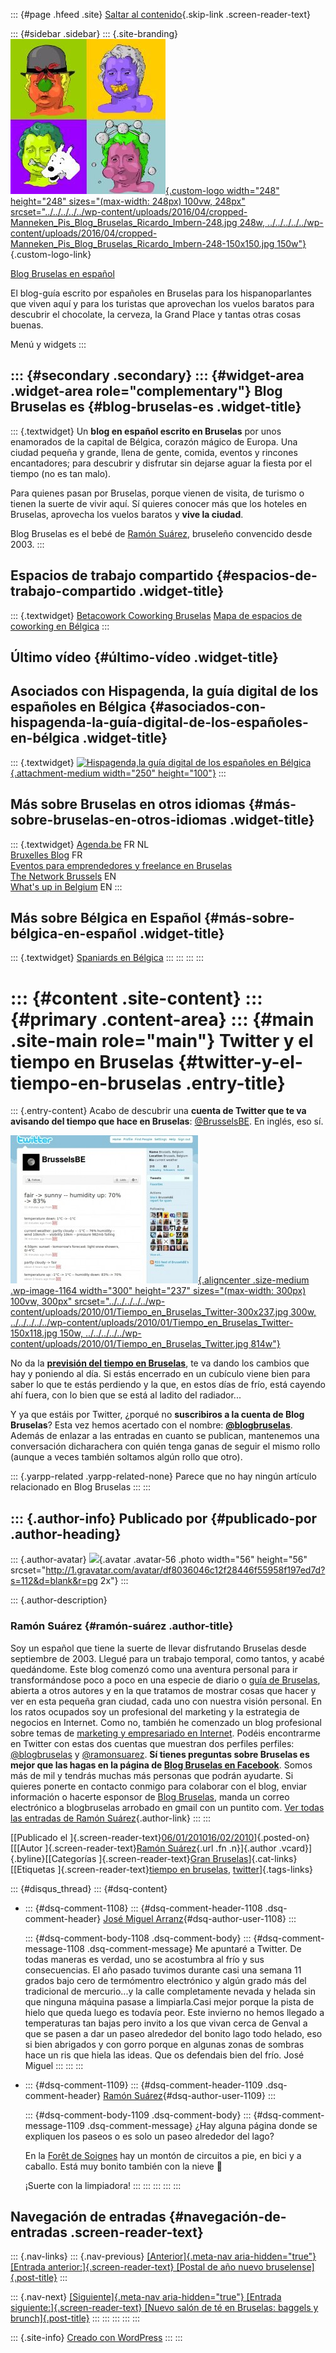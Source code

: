 ::: {#page .hfeed .site}
[Saltar al
contenido](../../../../../index.html?p=1162#content){.skip-link
.screen-reader-text}

::: {#sidebar .sidebar}
::: {.site-branding}
[![](../../../../../wp-content/uploads/2016/04/cropped-Manneken_Pis_Blog_Bruselas_Ricardo_Imbern-248.jpg){.custom-logo
width="248" height="248" sizes="(max-width: 248px) 100vw, 248px"
srcset="../../../../../wp-content/uploads/2016/04/cropped-Manneken_Pis_Blog_Bruselas_Ricardo_Imbern-248.jpg 248w, ../../../../../wp-content/uploads/2016/04/cropped-Manneken_Pis_Blog_Bruselas_Ricardo_Imbern-248-150x150.jpg 150w"}](../../../../../index.html){.custom-logo-link}

[Blog Bruselas en español](../../../../../index.html)

El blog-guía escrito por españoles en Bruselas para los hispanoparlantes
que viven aquí y para los turistas que aprovechan los vuelos baratos
para descubrir el chocolate, la cerveza, la Grand Place y tantas otras
cosas buenas.

Menú y widgets
:::

::: {#secondary .secondary}
::: {#widget-area .widget-area role="complementary"}
Blog Bruselas es {#blog-bruselas-es .widget-title}
----------------

::: {.textwidget}
Un **blog en español escrito en Bruselas** por unos enamorados de la
capital de Bélgica, corazón mágico de Europa. Una ciudad pequeña y
grande, llena de gente, comida, eventos y rincones encantadores; para
descubrir y disfrutar sin dejarse aguar la fiesta por el tiempo (no es
tan malo).

Para quienes pasan por Bruselas, porque vienen de visita, de turismo o
tienen la suerte de vivir aquí. Sí quieres conocer más que los hoteles
en Bruselas, aprovecha los vuelos baratos y **vive la ciudad**.

Blog Bruselas es el bebé de [Ramón Suárez](http://www.ramonsuarez.com),
bruseleño convencido desde 2003.
:::

Espacios de trabajo compartido {#espacios-de-trabajo-compartido .widget-title}
------------------------------

::: {.textwidget}
[Betacowork Coworking Bruselas](http://www.betacowork.com) [Mapa de
espacios de coworking en Bélgica](http://coworkingbelgium.com)
:::

Último vídeo {#último-vídeo .widget-title}
------------

Asociados con Hispagenda, la guía digital de los españoles en Bélgica {#asociados-con-hispagenda-la-guía-digital-de-los-españoles-en-bélgica .widget-title}
---------------------------------------------------------------------

::: {.textwidget}
[![Hispagenda,la guía digital de los españoles en
Bélgica](../../../../../wp-content/uploads/2010/04/Hispagenda-250px.gif "Hispagenda, la guía digital de los españoles en Bélgica"){.attachment-medium
width="250" height="100"}](http://www.hispagenda.com)
:::

Más sobre Bruselas en otros idiomas {#más-sobre-bruselas-en-otros-idiomas .widget-title}
-----------------------------------

::: {.textwidget}
[Agenda.be](http://www.agenda.be) FR NL\
[Bruxelles Blog](http://www.bxlblog.be/) FR\
[Eventos para emprendedores y freelance en
Bruselas](http://www.betacowork.com/events/)\
[The Network
Brussels](http://groups.yahoo.com/group/TheNetworkBrussels/) EN\
[What\'s up in Belgium](http://www.whatsupin.be/) EN
:::

Más sobre Bélgica en Español {#más-sobre-bélgica-en-español .widget-title}
----------------------------

::: {.textwidget}
[Spaniards en Bélgica](http://www.spaniards.es/paises/belgica)
:::
:::
:::
:::

::: {#content .site-content}
::: {#primary .content-area}
::: {#main .site-main role="main"}
Twitter y el tiempo en Bruselas {#twitter-y-el-tiempo-en-bruselas .entry-title}
===============================

::: {.entry-content}
Acabo de descubrir una **cuenta de Twitter que te va avisando del tiempo
que hace en Bruselas**:
[\@BrusselsBE](http://twitter.com/BrusselsBE "El tiempo de Bruselas en Twitter.").
En inglés, eso sí.

[![](../../../../../wp-content/uploads/2010/01/Tiempo_en_Bruselas_Twitter-300x237.jpg "El tiempo en Bruselas en directo gracias a Twitter"){.aligncenter
.size-medium .wp-image-1164 width="300" height="237"
sizes="(max-width: 300px) 100vw, 300px"
srcset="../../../../../wp-content/uploads/2010/01/Tiempo_en_Bruselas_Twitter-300x237.jpg 300w, ../../../../../wp-content/uploads/2010/01/Tiempo_en_Bruselas_Twitter-150x118.jpg 150w, ../../../../../wp-content/uploads/2010/01/Tiempo_en_Bruselas_Twitter.jpg 814w"}](http://twitter.com/brusselsbe)

No da la **[previsión del tiempo en
Bruselas](http://www.blogbruselas.com/2010/01/el-tiempo-en-bruselas-temperatura-y-lluvia.html "El tiempo en Bruselas: temperatura y lluvia durante el año")**,
te va dando los cambios que hay y poniendo al día. Si estás encerrado en
un cubículo viene bien para saber lo que te estás perdiendo y la que, en
estos días de frío, está cayendo ahí fuera, con lo bien que se está al
ladito del radiador...

Y ya que estáis por Twitter, ¿porqué no **suscribiros a la cuenta de
Blog Bruselas**? Esta vez hemos acertado con el nombre:
**[\@blogbruselas](http://twitter.com/blogbruselas "Blog Bruselas en Twiitter")**.
Además de enlazar a las entradas en cuanto se publican, mantenemos una
conversación dicharachera con quién tenga ganas de seguir el mismo rollo
(aunque a veces también soltamos algún rollo que otro).

::: {.yarpp-related .yarpp-related-none}
Parece que no hay ningún artículo relacionado en Blog Bruselas
:::
:::

::: {.author-info}
Publicado por {#publicado-por .author-heading}
-------------

::: {.author-avatar}
![](http://1.gravatar.com/avatar/df8036046c12f28446f55958f197ed7d?s=56&d=blank&r=pg){.avatar
.avatar-56 .photo width="56" height="56"
srcset="http://1.gravatar.com/avatar/df8036046c12f28446f55958f197ed7d?s=112&d=blank&r=pg 2x"}
:::

::: {.author-description}
### Ramón Suárez {#ramón-suárez .author-title}

Soy un español que tiene la suerte de llevar disfrutando Bruselas desde
septiembre de 2003. Llegué para un trabajo temporal, como tantos, y
acabé quedándome. Este blog comenzó como una aventura personal para ir
transformándose poco a poco en una especie de diario o [guía de
Bruselas](../../../../../index.html), abierta a otros autores y en la
que tratamos de mostrar cosas que hacer y ver en esta pequeña gran
ciudad, cada uno con nuestra visión personal. En los ratos ocupados soy
un profesional del marketing y la estrategia de negocios en Internet.
Como no, también he comenzado un blog profesional sobre temas de
[marketing y empresariado en Internet](http://ramonsuarez.com). Podéis
encontrarme en Twitter con estas dos cuentas que muestran dos perfiles
perfiles: [\@blogbruselas](http://twitter.com/blogbruselas) y
[\@ramonsuarez](http://twitter.com/ramonsuarez). **Sí tienes preguntas
sobre Bruselas es mejor que las hagas en la página de [Blog Bruselas en
Facebook](http://www.facebook.com/blogbruselas)**. Somos más de mil y
tendrás muchas más personas que podrán ayudarte. Si quieres ponerte en
contacto conmigo para colaborar con el blog, enviar información o
hacerte esponsor de [Blog Bruselas](../../../../../index.html), manda un
correo electrónico a blogbruselas arrobado en gmail con un puntito com.
[Ver todas las entradas de Ramón
Suárez](../../../04/30/index.html?author=2){.author-link}
:::
:::

[[Publicado el
]{.screen-reader-text}[06/01/201016/02/2010](../../../../../index.html?p=1162)]{.posted-on}[[[Autor
]{.screen-reader-text}[Ramón
Suárez](../../../04/30/index.html?author=2){.url .fn .n}]{.author
.vcard}]{.byline}[[Categorías ]{.screen-reader-text}[Gran
Bruselas](../../../../category/gran-bruselas/index.html)]{.cat-links}[[Etiquetas
]{.screen-reader-text}[tiempo en
bruselas](../../../../tag/tiempo-en-bruselas/index.html),
[twitter](../../../../tag/twitter/index.html)]{.tags-links}

::: {#disqus_thread}
::: {#dsq-content}
-   ::: {#dsq-comment-1108}
    ::: {#dsq-comment-header-1108 .dsq-comment-header}
    [José Miguel
    Arranz](http://CiudadAzul,'ElAdelantadodeSegovia'){#dsq-author-user-1108}
    :::

    ::: {#dsq-comment-body-1108 .dsq-comment-body}
    ::: {#dsq-comment-message-1108 .dsq-comment-message}
    Me apuntaré a Twitter. De todas maneras es verdad, uno se acostumbra
    al frío y sus consecuencias. El año pasado tuvimos durante casi una
    semana 11 grados bajo cero de termómentro electrónico y algún grado
    más del tradicional de mercurio...y la calle completamente nevada y
    helada sin que ninguna máquina pasase a limpiarla.Casi mejor porque
    la pista de hielo que queda luego es todavía peor. Este invierno no
    hemos llegado a temperaturas tan bajas pero invito a los que vivan
    cerca de Genval a que se pasen a dar un paseo alrededor del bonito
    lago todo helado, eso si bien abrigados y con gorro porque en
    algunas zonas de sombras hace un ris que hiela las ideas. Que os
    defendais bien del frío. José Miguel
    :::
    :::
    :::

-   ::: {#dsq-comment-1109}
    ::: {#dsq-comment-header-1109 .dsq-comment-header}
    [Ramón
    Suárez](http://twitter.com/ramonsuarez){#dsq-author-user-1109}
    :::

    ::: {#dsq-comment-body-1109 .dsq-comment-body}
    ::: {#dsq-comment-message-1109 .dsq-comment-message}
    ¿Hay alguna página donde se expliquen los paseos o es solo un paseo
    alrededor del lago?

    En la [Forêt de Soignes](http://www.zonienwoud.be/) hay un montón de
    circuitos a pie, en bici y a caballo. Está muy bonito también con la
    nieve 🙂

    ¡Suerte con la limpiadora!
    :::
    :::
    :::
:::
:::

Navegación de entradas {#navegación-de-entradas .screen-reader-text}
----------------------

::: {.nav-links}
::: {.nav-previous}
[[Anterior]{.meta-nav aria-hidden="true"} [Entrada
anterior:]{.screen-reader-text} [Postal de año nuevo
bruselense]{.post-title}](../../../../../index.html?p=1183)
:::

::: {.nav-next}
[[Siguiente]{.meta-nav aria-hidden="true"} [Entrada
siguiente:]{.screen-reader-text} [Nuevo salón de té en Bruselas: baggels
y brunch]{.post-title}](../../../../../index.html?p=1186)
:::
:::
:::
:::
:::

::: {.site-info}
[Creado con WordPress](https://es.wordpress.org/)
:::
:::
